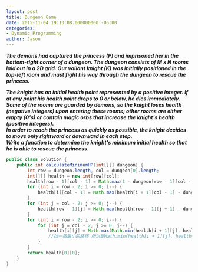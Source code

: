 ```yaml
---
layout: post
title: Dungeon Game
date: 2015-11-04 19:13:08.000000000 -05:00
categories:
- Dynamic Programming
author: Jason
---
```

<p><strong><em>The demons had captured the princess (P) and imprisoned her in the bottom-right corner of a dungeon. The dungeon consists of M x N rooms laid out in a 2D grid. Our valiant knight (K) was initially positioned in the top-left room and must fight his way through the dungeon to rescue the princess.<br />

The knight has an initial health point represented by a positive integer. If at any point his health point drops to 0 or below, he dies immediately.<br />
Some of the rooms are guarded by demons, so the knight loses health (negative integers) upon entering these rooms; other rooms are either empty (0's) or contain magic orbs that increase the knight's health (positive integers).<br />
In order to reach the princess as quickly as possible, the knight decides to move only rightward or downward in each step.<br />
Write a function to determine the knight's minimum initial health so that he is able to rescue the princess.</em></strong></p>
``` java
public class Solution {
    public int calculateMinimumHP(int[][] dungeon) {
        int row = dungeon.length, col = dungeon[0].length;
        int[][] health = new int[row][col];
        health[row - 1][col - 1] = Math.max(1 - dungeon[row - 1][col - 1], 1);
        for (int i = row - 2; i >= 0; i--) {
            health[i][col - 1] = Math.max(health[i + 1][col - 1] - dungeon[i][col - 1], 1);
        }
        for (int j = col - 2; j >= 0; j--) {
            health[row - 1][j] = Math.max(health[row - 1][j + 1] - dungeon[row - 1][j], 1);
        }
        for (int i = row - 2; i >= 0; i--) {
            for (int j = col - 2; j >= 0; j--) {
                health[i][j] = Math.max(Math.min(health[i + 1][j], health[i][j + 1]) - dungeon[i][j], 1);
                //找一条最小的路径 所以是Math.min(health[i + 1][j], health[i][j + 1])
            }
        }
        return health[0][0];
    }
}
```
